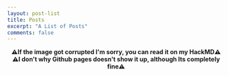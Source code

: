 ```yaml
---
layout: post-list
title: Posts
excerpt: "A List of Posts"
comments: false
---
```

<div style="text-align: center;">
    <b>⚠️If the image got corrupted I'm sorry, you can read it on my HackMD⚠️</b><br>
    <b>⚠️I don't why Github pages doesn't show it up, although Its completely fine⚠️</b>
</div>

